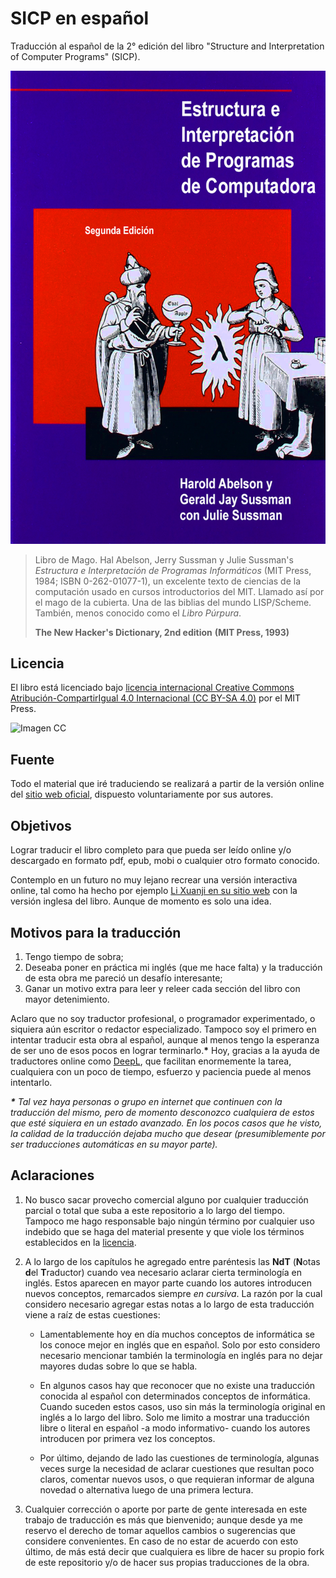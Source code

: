 # SICP en español

Traducción al español de la 2° edición del libro "Structure and Interpretation
of Computer Programs" (SICP).

![Imagen](/secciones/imagenes/SICP-traducido-variante-1.png)

> Libro de Mago. Hal Abelson, Jerry Sussman y Julie Sussman's *Estructura e Interpretación de Programas Informáticos* (MIT Press, 1984; ISBN 0-262-01077-1), un excelente texto de ciencias de la computación usado en cursos introductorios del MIT. Llamado así por el mago de la cubierta. Una de las biblias del mundo LISP/Scheme. También, menos conocido como el *Libro Púrpura*.
>
> **The New Hacker's Dictionary, 2nd edition**
> **(MIT Press, 1993)**


## Licencia 

El libro está licenciado bajo [licencia internacional Creative Commons Atribución-CompartirIgual 4.0 Internacional (CC BY-SA 4.0)](https://creativecommons.org/licenses/by-sa/4.0/deed.es) por el MIT Press.

![Imagen CC](https://licensebuttons.net/l/by-sa/4.0/88x31.png)


## Fuente

Todo el material que iré traduciendo se realizará a partir de la versión online del [sitio web oficial](https://mitpress.mit.edu/sites/default/files/sicp/index.html), dispuesto voluntariamente por sus autores.


## Objetivos

Lograr traducir el libro completo para que pueda ser leído online y/o descargado en formato pdf, epub, mobi o cualquier otro formato conocido.

Contemplo en un futuro no muy lejano recrear una versión interactiva online, tal como ha hecho por ejemplo [Li Xuanji en su sitio web](http://www.xuanji.li/isicp/index.html) con la versión inglesa del libro. Aunque de momento es solo una idea.


## Motivos para la traducción

1) Tengo tiempo de sobra;
2) Deseaba poner en práctica mi inglés (que me hace falta) y la traducción de esta obra me pareció un desafío interesante;
3) Ganar un motivo extra para leer y releer cada sección del libro con mayor detenimiento.

Aclaro que no soy traductor profesional, o programador experimentado, o siquiera aún escritor o redactor especializado. Tampoco soy el primero en intentar traducir esta obra al español, aunque al menos tengo la esperanza de ser uno de esos pocos en lograr terminarlo.**\*** Hoy, gracias a la ayuda de traductores online como [DeepL](https://www.deepl.com/translator), que facilitan enormemente la tarea, cualquiera con un poco de tiempo, esfuerzo y paciencia puede al menos intentarlo.

***\*** Tal vez haya personas o grupo en internet que continuen con la traducción del mismo, pero de momento desconozco cualquiera de estos que esté siquiera en un estado avanzado. En los pocos casos que he visto, la calidad de la traducción dejaba mucho que desear (presumiblemente por ser traducciones automáticas en su mayor parte).*


## Aclaraciones

1) No busco sacar provecho comercial alguno por cualquier traducción parcial o total que suba a este repositorio a lo largo del tiempo. Tampoco me hago responsable bajo ningún término por cualquier uso indebido que se haga del material presente y que viole los términos establecidos en la [licencia](#licencia).

2) A lo largo de los capítulos he agregado entre paréntesis las **NdT** (**N**otas **d**el **T**raductor) cuando vea necesario aclarar cierta terminología en inglés. Estos aparecen en mayor parte cuando los autores introducen nuevos conceptos, remarcados siempre *en cursiva*. La razón por la cual considero necesario agregar estas notas a lo largo de esta traducción viene a raíz de estas cuestiones:

    * Lamentablemente hoy en día muchos conceptos de informática se los conoce mejor en inglés que en español. Solo por esto considero necesario mencionar también la terminología en inglés para no dejar mayores dudas sobre lo que se habla.

    * En algunos casos hay que reconocer que no existe una traducción conocida al español con determinados conceptos de informática. Cuando suceden estos casos, uso sin más la terminología original en inglés a lo largo del libro. Solo me limito a mostrar una traducción libre o literal en español -a modo informativo- cuando los autores introducen por primera vez los conceptos.

    * Por último, dejando de lado las cuestiones de terminología, algunas veces surge la necesidad de aclarar cuestiones que resultan poco claros, comentar nuevos usos, o que requieran informar de alguna novedad o alternativa luego de una primera lectura.
    
3) Cualquier corrección o aporte por parte de gente interesada en este trabajo de traducción es más que bienvenido; aunque desde ya me reservo el derecho de tomar aquellos cambios o sugerencias que considere convenientes. En caso de no estar de acuerdo con esto último, de más está decir que cualquiera es libre de hacer su propio fork de este repositorio y/o de hacer sus propias traducciones de la obra.
